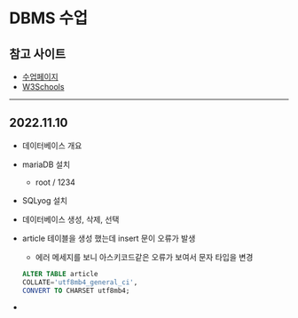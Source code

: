 # DBMS 수업
## 참고 사이트
- [수업페이지](to2.kr/d8c)
- [W3Schools](https://www.w3schools.com/)
---

## 2022.11.10
- 데이터베이스 개요
- mariaDB 설치
    - root / 1234

- SQLyog 설치
- 데이터베이스 생성, 삭제, 선택

- article 테이블을 생성 했는데 insert 문이 오류가 발생
    - 에러 메세지를 보니 아스키코드같은 오류가 보여서 문자 타입을 변경
    ```sql 
    ALTER TABLE article
	COLLATE='utf8mb4_general_ci',
	CONVERT TO CHARSET utf8mb4;
    ```
- 
